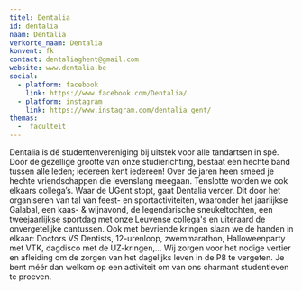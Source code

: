 ```yaml
---
titel: Dentalia
id: dentalia
naam: Dentalia
verkorte_naam: Dentalia
konvent: fk
contact: dentaliaghent@gmail.com
website: www.dentalia.be
social:
  - platform: facebook
    link: https://www.facebook.com/Dentalia/
  - platform: instagram
    link: https://www.instagram.com/dentalia_gent/
themas:
  -  faculteit
---
```


Dentalia is dé studentenvereniging bij uitstek voor alle tandartsen in spé. Door de gezellige grootte van onze studierichting, bestaat een hechte band tussen alle leden; iedereen kent iedereen! Over de jaren heen smeed je hechte vriendschappen die levenslang meegaan. Tenslotte worden we ook elkaars collega’s.
Waar de UGent stopt, gaat Dentalia verder. Dit door het organiseren van tal van feest- en sportactiviteiten, waaronder het jaarlijkse Galabal, een kaas- & wijnavond, de legendarische sneukeltochten, een tweejaarlijkse sportdag met onze Leuvense collega's en uiteraard de onvergetelijke cantussen. Ook met bevriende kringen slaan we de handen in elkaar: Doctors VS Dentists, 12-urenloop, zwemmarathon, Halloweenparty met VTK, dagdisco met de UZ-kringen,… Wij zorgen voor het nodige vertier en afleiding om de zorgen van het dagelijks leven in de P8 te vergeten. Je bent méér dan welkom op een activiteit om van ons charmant studentleven te proeven. 

